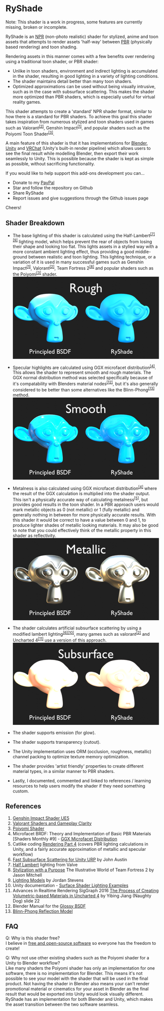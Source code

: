 # RyShade
Note: This shader is a work in progress, some features are currently missing, broken or incomplete.

RyShade is an [NPR](https://en.wikipedia.org/wiki/Non-photorealistic_rendering) (non-photo realistic) shader for stylized, anime and toon assets that attempts to render assets 'half-way' between [PBR](https://en.wikipedia.org/wiki/Physically_based_rendering) (physically based rendering) and toon shading. 

Rendering assets in this manner comes with a few benefits over rendering using a traditional toon shader, or PBR shader:
- Unlike in toon shaders, environment and indirect lighting is accumulated in the shader, resulting in good lighting in a variety of lighting conditions.
- The shader maintains detail better than many toon shaders.
- Optimized approximations can be used without being visually intrusive, such as in the case with subsurface scattering. This makes the shader more optimized than PBR shaders, which is especially useful for virtual reality games.

This shader attempts to create a 'standard' NPR shader format, similar to how there is a standard for PBR shaders. To achieve this goal this shader takes inspiration from numerous stylized and toon shaders used in games such as Valorant<sup>[[2]](#2)</sup>, Genshin Impact<sup>[[1]](#1)</sup>, and popular shaders such as the Poiyomi Toon Shader<sup>[[3]](#3)</sup>.

A main feature of this shader is that it has implementations for [Blender](https://www.blender.org/), [Unity](https://unity.com/) and [VRChat](https://hello.vrchat.com/) (Unity's built-in render pipeline) which allows users to see the final result while modelling Blender, then export their work seamlessly to Unity. This is possible because the shader is kept as simple as possible, without sacrificing functionality.

If you would like to help support this add-ons development you can...
- Donate to my [PayPal](https://paypal.me/RyverCA?country.x=CA&locale.x=en_US)
- Star and follow the repository on Github
- Share RyShade
- Report issues and give suggestions through the Github issues page

Cheers!

## Shader Breakdown

- The base lighting of this shader is calculated using the Half-Lambert<sup>[[7]](#7)</sup><sup>[[9]](#9)</sup> lighting model, which helps prevent the rear of objects from losing their shape and looking too flat. This lights assets in a stylied way with a more constant ambient lighting effect, thus providing a good middle-ground between realistic and toon lighting. This lighting technique, or a variation of it is used in many successful games such as Genshin Impact<sup>[[1]](#1)</sup>, Valorant<sup>[[2]](#2)</sup>, Team Fortress 2<sup>[[8]](#8)</sup> and popular shaders such as the Poiyomi<sup>[[3]](#3)</sup> shader.
![alt text](https://raw.githubusercontent.com/LoganFairbairn/RyToon/main/ShaderPreviews/RyToon_RoughMaterial.png?raw=true)

- Specular highlights are calculated using GGX microfacet distribution<sup>[[4]](#4)</sup>. This allows the shader to represent smooth and rough materials. The GGX normal distribution method was selected specifically because of it's compatability with Blenders material nodes<sup>[[12]](#12)</sup>, but it's also generally considered to be better than some alternatives like the Blinn-Phong<sup>[[13]](#13)</sup> method.
![alt text](https://raw.githubusercontent.com/LoganFairbairn/RyToon/main/ShaderPreviews/RyToon_SmoothMaterial.png?raw=true)

- Metalness is also calculated using GGX microfacet distribution<sup>[[4]](#4)</sup> where the result of the GGX calculation is multiplied into the shader output. This isn't a physically accurate way of calculating metalness<sup>[[5]](#5)</sup>, but provides good results in the toon shader. In a PBR approach users would mark metallic objects as 0 (not metallic) or 1 (fully metallic) and generally nothing in between for more physically accurate results. With this shader it would be correct to have a value between 0 and 1, to produce lighter shades of metallic looking materials. It may also be good to note that you could effectively think of the metallic property in this shader as reflectivity.
![alt text](https://raw.githubusercontent.com/LoganFairbairn/RyToon/main/ShaderPreviews/RyToon_MetallicMaterial.png?raw=true)

- The shader calculates artificial subsurface scattering by using a modified lambert lighting<sup>[[6]](#6)</sup><sup>[[10]](#10)</sup>, many games such as valorant<sup>[[2]](#2)</sup> and Uncharted 4<sup>[[11]](#11)</sup> use a version of this approach.
![alt text](https://raw.githubusercontent.com/LoganFairbairn/RyToon/main/ShaderPreviews/RyToon_SubsurfaceMaterial.png?raw=true)

- The shader supports emission (for glow).

- The shader supports transparency (cutout).

- The Unity implementation uses ORM (occlusion, roughness, metallic) channel packing to optimize texture memory optimization.

- The shader provides 'artist friendly' properties to create different material types, in a similar manner to PBR shaders.

- Lastly, I documented, commented and linked to references / learning resources to help users modify the shader if they need something custom.

## References

1. <a href="https://www.artstation.com/artwork/g0gGOm" target="_blank" name="1">Genshin Impact Shader UE5</a>
2. <a href="https://technology.riotgames.com/news/valorant-shaders-and-gameplay-clarity" target="_blank" name="2">Valorant Shaders and Gameplay Clarity</a>
3. <a href="https://github.com/poiyomi/PoiyomiToonShader" target="_blank" name="3">Poiyomi Shader</a>
4. Microfacet BRDF: Theory and Implementation of Basic PBR Materials [Shaders Monthly #9] - <a href="https://youtu.be/gya7x9H3mV0?si=Mvc9rkKFVvDJjx0d&t=930" target="_blank" name="4">GGX Microfacet Distribution</a>
5. Catlike coding <a href="https://catlikecoding.com/unity/tutorials/rendering/part-4/" target="_blank" name="5">Rendering Part 4</a> (covers PBR lighting calculations in Unity, and a fairly accurate approximation of metallic and specular workflow)
6. <a href="https://catlikecoding.com/unity/tutorials/rendering/part-4/" target="_blank" name="6">Fast Subsurface Scattering for Unity URP</a> by John Austin
7. <a href="https://developer.valvesoftware.com/wiki/Half_Lambert" target="_blank" name="7">Half Lambert</a> lighting from Valve
8. <a href="https://steamcdn-a.akamaihd.net/apps/valve/2008/GDC2008_StylizationWithAPurpose_TF2.pdf" target="_blank" name="8">Stylization with a Purpose</a> The Illustrative World of Team Fortress 2 by Jason Mitchell
9. <a href="https://www.jordanstevenstechart.com/lighting-models" target="_blank" name="9">Lighting Models</a> by Jordan Stevens
10. Unity documentation - <a href="https://docs.unity3d.com/Manual/SL-SurfaceShaderLightingExamples.html" target="_blank" name="10">Surface Shader Lighting Examples</a>
11. Advances in Realtime Rendering SigGraph 2016 <a href="https://advances.realtimerendering.com/s2010/Hable-Uncharted2(SIGGRAPH%202010%20Advanced%20RealTime%20Rendering%20Course).pdf" target="_blank" name="11">The Process of Creating Volumetric-based Materials in Uncharted 4</a> by Yibing Jiang (Naughty Dog) slide 22
12. Blender Manual for the <a href="https://docs.blender.org/manual/en/latest/render/shader_nodes/shader/glossy.html#glossy-bsdf" target="_blank" name="12">Glossy BSDF</a>
13. <a href="https://en.wikipedia.org/wiki/Blinn%E2%80%93Phong_reflection_model" target="_blank" name="13">Blinn-Phong Reflection Model</a>

## FAQ

Q: Why is this shader free?
<br>
I believe in [free and open-source software](https://www.gnu.org/philosophy/free-sw.html#four-freedoms) so everyone has the freedom to create!

Q: Why not use other existing shaders such as the Poiyomi shader for a Unity to Blender workflow?
<br>
Like many shaders the Poiyomi shader has only an implementation for one software, there is no implementation for Blender. This means it's not possible to see your model with the shader that will be used in the final product. Not having the shader in Blender also means your can't render promotional material or cinematics for your asset in Blender as the final result that would be exported into Unity would look visually different. RyShade has an implementation for both Blender and Unity, which makes the asset transition between the two software seamless.
